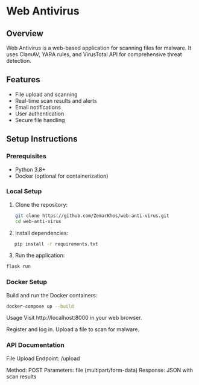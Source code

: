 # Web Antivirus

## Overview
Web Antivirus is a web-based application for scanning files for malware. It uses ClamAV, YARA rules, and VirusTotal API for comprehensive threat detection.

## Features
- File upload and scanning
- Real-time scan results and alerts
- Email notifications
- User authentication
- Secure file handling

## Setup Instructions

### Prerequisites
- Python 3.8+
- Docker (optional for containerization)

### Local Setup
1. Clone the repository:
   ```bash
   git clone https://github.com/ZemarKhos/web-anti-virus.git
   cd web-anti-virus
2. Install dependencies:
```bash
   pip install -r requirements.txt
```
3. Run the application:
```bash
flask run
```

### Docker Setup

Build and run the Docker containers:
```bash
docker-compose up --build
```
Usage
Visit http://localhost:8000 in your web browser.

Register and log in.
Upload a file to scan for malware.

### API Documentation
File Upload
Endpoint: /upload

Method: POST
Parameters: file (multipart/form-data)
Response: JSON with scan results
